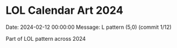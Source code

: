 # LOL Calendar Art 2024

Date: 2024-02-12 00:00:00
Message: L pattern (5,0) (commit 1/12)

Part of LOL pattern across 2024
